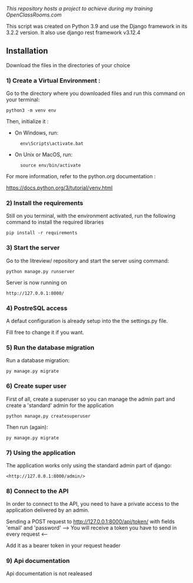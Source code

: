 *This repository hosts a project to achieve during my training OpenClassRooms.com*

This script was created on Python 3.9 and use the Django framework in its 3.2.2 version.
It also use django rest framework v3.12.4


## Installation

Download the files in the directories of your choice

### 1) Create a Virtual Environment :
 
Go to the directory where you downloaded files and run this command on your terminal:

    python3 -m venv env
    
Then, initialize it :
 
- On Windows, run:

        env\Scripts\activate.bat
    
- On Unix or MacOS, run:

        source env/bin/activate
        
For more information, refer to the python.org documentation :

<https://docs.python.org/3/tutorial/venv.html>
    
### 2) Install the requirements

Still on you terminal, with the environment activated, run the following command to install the required libraries
    
    pip install -r requirements

### 3) Start the server

Go to the litreview/ repository and start the server using command:

    python manage.py runserver

Server is now running on

    http://127.0.0.1:8000/

### 4) PostreSQL access

A defaut configuration is already setup into the the settings.py file.

Fill free to change it if you want.

### 5) Run the database migration

Run a database migration:

    py manage.py migrate
    
### 6) Create super user

First of all, create a superuser so you can manage the admin part and create a 'standard' admin for the application

    python manage.py createsuperuser

Then run (again):

    py manage.py migrate

### 7) Using the application

The application works only using the standard admin part of django:

    <http://127.0.0.1:8000/admin/>


### 8) Connect to the API

In order to connect to the API, you need to have a private access to the application delivered by an admin.

Sending a POST request to <http://127.0.0.1:8000/api/token/> with fields 'email' and 'password'
--> You will receive a token you have to send in every request <--

Add it as a bearer token in your request header

### 9) Api documentation

Api documentation is not realeased